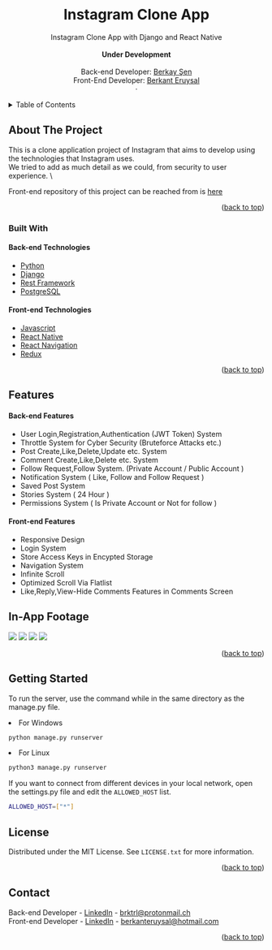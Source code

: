 
<br />
<div align="center">
  <h1 align="center">Instagram Clone App</h1>

  <p align="center">
    Instagram Clone App with Django and React Native
    <br />
    <br>
    <strong>Under Development</strong>
    <br />
    <br />
    Back-end Developer: <a href="https://www.linkedin.com/in/berkay-şen/">Berkay Şen</a><br>
    Front-End Developer: <a href="https://www.linkedin.com/in/berkant-eruysal-450b89208/">Berkant Eruysal</a><br>
    ·

  </p>
</div>



<!-- TABLE OF CONTENTS -->
<details>
  <summary>Table of Contents</summary>
  <ol>
    <li>
      <a href="#about-the-project">About The Project</a>
      <ul>
        <li><a href="#built-with">Built With</a></li>
      </ul>
    </li>
    <li>
      <a href="#getting-started">Getting Started</a>
    </li>
    <li><a href="#license">License</a></li>
    <li><a href="#contact">Contact</a></li>
  </ol>
</details>



<!-- ABOUT THE PROJECT -->
## About The Project

This is a clone application project of Instagram that aims to develop using the technologies that Instagram uses. \
We tried to add as much detail as we could, from security to user experience. \

Front-end repository of this project can be reached from is <a href="https://github.com/BerkantEruysal/instagramClone">here</a>
<p align="right">(<a href="#top">back to top</a>)</p>



### Built With

<h4>Back-end Technologies</h4>
<ul>
  <li><a href="https://www.python.org">Python</a>
  <li><a href="https://www.djangoproject.com">Django</a></li>
  <li><a href="https://www.django-rest-framework.org">Rest Framework</a></li>
  <li><a href="https://www.postgresql.org">PostgreSQL</a></li>
</ul>
<h4>Front-end Technologies</h4>

<ul>
  <li><a href="https://www.javascript.com">Javascript</a></li>
  <li><a href="https://reactnative.dev/">React Native</a></li>
  <li><a href="https://reactnavigation.org">React Navigation</a></li>
  <li><a href="https://redux.js.org">Redux</a></li>
</ul>

<p align="right">(<a href="#top">back to top</a>)</p>

## Features

<h4>Back-end Features</h4>
<ul>
  <li>User Login,Registration,Authentication (JWT Token) System</li>
  <li>Throttle System for Cyber Security (Bruteforce Attacks etc.)</li>
  <li>Post Create,Like,Delete,Update etc. System</li>
  <li>Comment Create,Like,Delete etc. System</li>
  <li>Follow Request,Follow System. (Private Account / Public Account )</li>
  <li>Notification System ( Like, Follow and Follow Request )</li>
  <li>Saved Post System</li>
  <li>Stories System ( 24 Hour )</li>
  <li>Permissions System ( Is Private Account or Not for follow )</li>
</ul>

<h4>Front-end Features</h4>
<ul>
  <li>Responsive Design</li>
  <li>Login System</li>
  <li>Store Access Keys in Encypted Storage</li>
  <li>Navigation System</li>
  <li>Infinite Scroll</li>
  <li>Optimized Scroll Via Flatlist</li>
  <li>Like,Reply,View-Hide Comments Features in Comments Screen</li>
</ul>

## In-App Footage

<div style="display:inline">
<img src="https://media.giphy.com/media/0opWqGaqut7YXVyLOj/giphy.gif">
<img src="https://media.giphy.com/media/dwVnNfygVh04lA8GuT/giphy.gif">
<img src="https://media.giphy.com/media/VgPzoeSbhFmthOSqLS/giphy.gif">
<img src="https://media.giphy.com/media/BitVrGcs1OE8FukVdz/giphy.gif">
</div>
<p align="right">(<a href="#top">back to top</a>)</p>


<!-- GETTING STARTED -->
## Getting Started

To run the server, use the command while in the same directory as the manage.py file.

<li>For Windows</li> 

  ```sh
  python manage.py runserver
  ```
<li>For Linux</li> 

```sh
python3 manage.py runserver
```
If you want to connect from different devices in your local network, open the settings.py file and edit the ``` ALLOWED_HOST ``` list.

```sh
ALLOWED_HOST=["*"]
```



<!-- LICENSE -->
## License

Distributed under the MIT License. See `LICENSE.txt` for more information.

<p align="right">(<a href="#top">back to top</a>)</p>



<!-- CONTACT -->
## Contact

Back-end Developer - [LinkedIn](https://www.linkedin.com/in/berkay-şen/) - brktrl@protonmail.ch \
Front-end Developer - [LinkedIn](https://www.linkedin.com/in/berkant-eruysal-450b89208/) - berkanteruysal@hotmail.com 

<p align="right">(<a href="#top">back to top</a>)</p>

